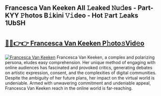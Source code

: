 ## Francesca Van Keeken All 𝙻eaked 𝙽u𝚍es - Part-KYY 𝙿hotos B𝚒kini 𝚅𝚒deo - Hot 𝙿art 𝙻eaks 1UbSH

# <h2><a href="http://ld55682.urlbe.top/?page=Francesca+Van+Keeken">🔗🔗👉👉 Francesca Van Keeken P𝚑oto𝚜Vid𝚎o</a></h2>

[![Francesca Van Keeken](https://i.imgur.com/eBuTRDB.gif)](http://ld55682.urlbe.top/?page=Francesca+Van+Keeken)
Francesca Van Keeken, a complex and polarizing persona, eludes easy comprehension. Her unique method of engaging with online audiences has fascinated and provoked critics, generating debates on artistic expression, consent, and the complexities of digital communities. Despite the ambiguity of her future plans, her impact on the virtual world is undeniable. Armed with unwavering commitment and undeniable appeal, Francesca Van Keeken reach in the online world is far-reaching.
